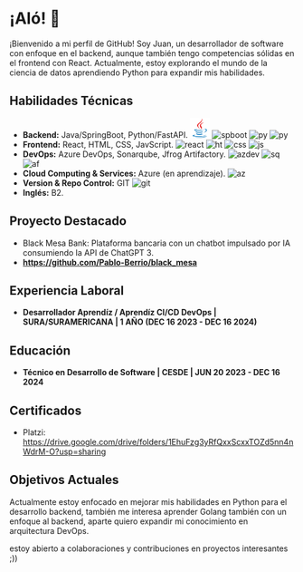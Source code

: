 # ¡Aló! 👋

¡Bienvenido a mi perfil de GitHub! Soy Juan, un desarrollador de software con enfoque en el backend, aunque también tengo competencias sólidas en el frontend con React. Actualmente, estoy explorando el mundo de la ciencia de datos aprendiendo Python para expandir mis habilidades.

## Habilidades Técnicas

- **Backend:** Java/SpringBoot, Python/FastAPI. <img src="https://raw.githubusercontent.com/devicons/devicon/master/icons/java/java-original.svg" alt="java" width="35" height="35"/> <img src="https://spring.io/img/spring-2.svg" alt="spboot" width="65" height="35"/> <img src="https://www.vectorlogo.zone/logos/python/python-icon.svg" alt="py" width="20" height="20"/> <img src="https://cdn.worldvectorlogo.com/logos/fastapi-1.svg" alt="py" width="20" height="20"/> 
- **Frontend:** React, HTML, CSS, JavScript. <img src="https://cdn.worldvectorlogo.com/logos/react-2.svg" alt="react" width="20" height="20"/> <img src="https://cdn.worldvectorlogo.com/logos/html-1.svg" alt="ht" width="20" height="20"/> <img src="https://cdn.worldvectorlogo.com/logos/css-3.svg" alt="css" width="20" height="20"/> <img src="https://cdn.worldvectorlogo.com/logos/javascript-1.svg" alt="js" width="20" height="20"/>
- **DevOps:** Azure DevOps, Sonarqube, Jfrog Artifactory. <img src="https://logowik.com/content/uploads/images/azure-devops1866.jpg" alt="azdev" width="20" height="20"/> <img src="https://cdn.worldvectorlogo.com/logos/sonarqube-1.svg" alt="sq" width="20" height="20"/> <img src="https://speedmedia.jfrog.com/08612fe1-9391-4cf3-ac1a-6dd49c36b276/https://media.jfrog.com/wp-content/uploads/2017/12/20132914/artyfactory.png" alt="af" width="80" height="20"/>
- **Cloud Computing & Services:** Azure (en aprendizaje). <img src="https://cdn.worldvectorlogo.com/logos/azure-1.svg" alt="az" width="20" height="20"/>
- **Version & Repo Control:** GIT <img src="https://www.vectorlogo.zone/logos/git-scm/git-scm-icon.svg" alt="git" width="20" height="20"/>
- **Inglés:** B2.

## Proyecto Destacado

- Black Mesa Bank: Plataforma bancaria con un chatbot impulsado por IA consumiendo la API de ChatGPT 3.
- **https://github.com/Pablo-Berrio/black_mesa**

## Experiencia Laboral

- **Desarrollador Aprendíz / Aprendíz CI/CD DevOps | SURA/SURAMERICANA | 1 AÑO (DEC 16 2023 - DEC 16 2024)**

## Educación

- **Técnico en Desarrollo de Software | CESDE | JUN 20 2023 - DEC 16 2024**

## Certificados

- Platzi: https://drive.google.com/drive/folders/1EhuFzg3yRfQxxScxxTOZd5nn4nWdrM-O?usp=sharing

## Objetivos Actuales

Actualmente estoy enfocado en mejorar mis habilidades en Python para el desarrollo backend, también me interesa aprender Golang también con un enfoque al backend, aparte quiero expandir mi conocimiento en arquitectura DevOps.

estoy abierto a colaboraciones y contribuciones en proyectos interesantes ;))
